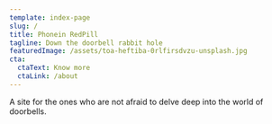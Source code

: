 ```yaml
---
template: index-page
slug: /
title: Phonein RedPill
tagline: Down the doorbell rabbit hole
featuredImage: /assets/toa-heftiba-0rlfirsdvzu-unsplash.jpg
cta:
  ctaText: Know more
  ctaLink: /about
---
```


A site for the ones who are not afraid to delve deep into the world of doorbells.
